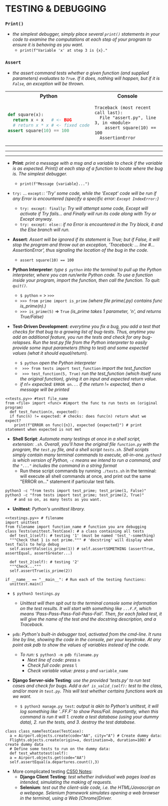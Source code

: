 # TESTING & DEBUGGING

### ```Print()```
- *the simplest debugger, simply place several ```print()``` statements in your code to examine the computations at each step of your program to ensure it is behaving as you want.*
  - ```print(f"Variable 'x' at step 3 is {x}."```

### ```Assert```
- *the assert command tests whether a given function (and supplied parameters) evaluates to ```True```. If it does, nothing will happen, but if it is ```False```, an exception will be thrown.*

<table><tr><th>Python</th><th>Console</th></tr><tr><td>

```python
def square(x):
  return x + x   # <- BUG 
  # return x * x # <- fixed code
assert square(10) == 100
```

</td><td>

```terminal
Traceback (most recent call last):
  File "assert.py", line 3, in <module>
    assert square(10) == 100
  AssertionError
```

</td></tr></table>













<hr>
<hr>

- **Print**: *print a message with a msg and a variable to check if the variable is as expected. Print() at each step of a function to locate where the bug is. The simplest debugger.*
  - ```print(f"Message {variable}...")```
  
- ```try:``` ... ```except:```: *'Try' some code, while the 'Except' code will be run if any Error is encountered (specify a specific error: ```Except IndexError:```)* 
  - ```try: except: finally```: *Try will attempt some code, Except will activate if Try fails... and Finally will run its code along with Try or Except anyway.*
  - ```try: except: else:```: *if no Error is encountered in the Try block, it and the Else branch will run.*
  
- **Assert**: *Assert will be ignored if its statement is True; but if False, it will stop the program and throw out an exception, 'Traceback: ... line #... AssertionError', thus signaling the location of the bug in the code.*
  - ```assert square(10) == 100```
  
- **Python Interpreter**: *type ```$ python``` into the terminal to pull up the Python interpreter, where you can run/write Python code. To use a function inside your program, import the function, then call the function. To quit: ```quit()```.*
  - ```$ python``` = > ```>>>    ```
  - ```>>> from prime import is_prime``` *(where file prime(.py) contains func is_prime(n).)*
  - ```>>> is_prime(5)``` => ```True``` *(is_prime takes 1 parameter, 'n', and returns True/False)*
  
- **Test-Driven Development**: *everytime you fix a bug, you add a test that checks for that bug to a growing list of bug-tests. Thus, anytime you add an additional feature, you run the tests and check for any bug-relapses. Run the test.py file from the Python interpreter to easily provide some input parameters (thing to test) and some expected values (what it should equal/return).*
  - ```$ python``` *open the Python interpreter*
  - ``` >>> from tests import test_function``` *import the test_function*
  - ``` >>> test_function(5, True)``` *run the test_function (which itself runs the original function), giving it an input and expected return value.*
  - *if n!= expected:* ```ERROR on...``` *if the return != expected, then a message will be printed*
``` 
<<tests.py>> #test file_name
from <file> import <func> #import the func to run tests on (original program)
  def test_function(n, expected):
  if func(n) != expected: # checks: does func(n) return what we expect?
    print(f"ERROR on func({n}), expected {expected}") # print statement when expected is not met
```
  
- **Shell Script**: *Automate many testings at once in a shell script, extension: ```.sh```. Overall, you'll have the original file ```function.py``` with the program, the ```test.py``` file, and a shell script ```tests.sh```. Shell scripts simply contain many terminal commands to execute, all-in-one. ```python3``` is which version of Python, ```-c``` means we intend to run a command, and the ```"..."``` includes the command in a string format*
  - Run these script commands by running ```./tests.sh``` in the terminal: will execute all shell commands at once, and print out the same "ERROR on..." statement if particular test fails.
```
python3 -c "from tests import test_prime; test_prime(1, False)"
python3 -c "from tests import test_prime; test_prime(2, True)"
    # and so on, as many tests as you want.
```

- **Unittest**: *Python's unnittest library.*
```
<<testings.py>> # filename 
import unittest 
from filename import function_name # function you are debugging
class Tests(unittest.TestCase): # a class containing all tests
  def test_1(self): # testing '1' (must be named 'test_'-something)
  """Check that 1 is not prime.""" # 'docstring' will display when test fails to help debug
  self.assertFalse(is_prime(1)) # self.assertSOMETHING (assertTrue, assertEqual, assertGreater...)
  
  def test_2(self): # testing '2'
  """Check..."""
  self.assertTrue(is_prime(2))
  
if __name__ == "__main__": # Run each of the testing functions:
  unittest.main()
```
  - ```$ python3 testings.py```
    - *Unittest will then spit out to the terminal console some information on the test results. It will start with something like ```...F.F```, which means 'Pass-Pass-Pass-Fail-Pass-Fail'. Then, for each failed test, it will give the name of the test and the docstring description, and a Traceback.*
  
- ```pdb```: *Python's built-in debugger tool, activated from the cmd-line. It runs line by line, showing the code in the console, per your keystroke. At any point ask pdb to show the values of variables instead of the code.*
  - *To run:* ```$ python3 -m pdb filename.py```
    - *Next line of code: press* ```n```
    - *Check full code: press* ```l```
    - *Check variable value: press* ```p``` *and* ```variable_name```






- **Django Server-side Testing**: *use the provided 'tests.py' to run test cases and check for bugs. Add a ```def is_valid_(self):``` test to the class, and/or more in ```test.py```. This will test whether certains functions work as we want.*
  - ```$ python3 manage.py test```: *output is akin to Python's unittest, it will log something like '..FF.F' to show Pass/Fail. Importantly, when this command is run it will 1. create a test database (using your dummy data), 2. run the tests, and 3. destroy the test database.*
```
class class_nameTestCase(TestCase):
  a = Airport.objects.create(code="AA", city="A") # Create dummy data:
  Flights.objects.create(origin=a, destination=b, duration=100) # create dummy data
  # Define some tests to run on the dummy data:
  def test_whattotest(self):
  a = Airport.objects.get(code="AA")
  self.assertEqual(a.departures.count(),3)
```
- More complicated testing [CS50 Notes](https://cs50.harvard.edu/web/2020/notes/7/):
  - **Django Client Testing**: *test whether individual web pages load as intended, simulating the making of requests.*
  - **Selenium**: *test out the client-side code, i.e. the HTML/Javascript on a webpage. Selenium framework simulates opening a web browser in the terminal, using a Web [Chrome]Driver.*

  
